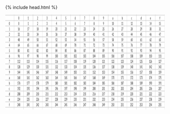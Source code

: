 
{% include head.html %}

<img src="https://raw.githubusercontent.com/EdisonDeLorgues/NSI/master/hint/Correction/entiersnonsignes.png" height="300">

